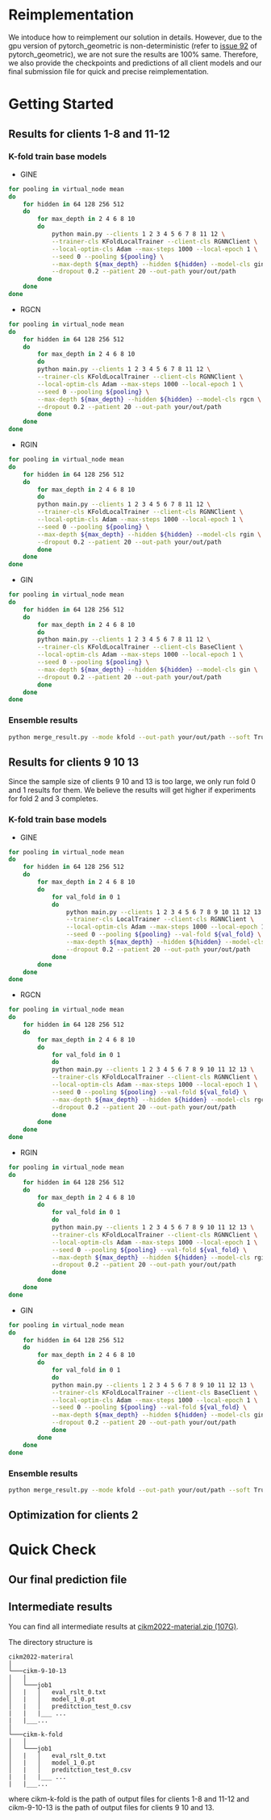 # Reimplementation
We intoduce how to reimplement our solution in details.
However, due to the gpu version of pytorch_geometric is non-deterministic (refer to [issue 92](https://github.com/pyg-team/pytorch_geometric/issues/92) of pytorch_geometric), we are not sure the results are 100% same.
Therefore, we also provide the checkpoints and predictions of all client models and our final submission file for quick and precise reimplementation.


# Getting Started
## Results for clients 1-8 and 11-12

### K-fold train base models
* GINE
```bash
for pooling in virtual_node mean
do
    for hidden in 64 128 256 512
    do
        for max_depth in 2 4 6 8 10
        do
            python main.py --clients 1 2 3 4 5 6 7 8 11 12 \
            --trainer-cls KFoldLocalTrainer --client-cls RGNNClient \
            --local-optim-cls Adam --max-steps 1000 --local-epoch 1 \
            --seed 0 --pooling ${pooling} \
            --max-depth ${max_depth} --hidden ${hidden} --model-cls gine \
            --dropout 0.2 --patient 20 --out-path your/out/path
        done
    done
done
```

* RGCN
```bash
for pooling in virtual_node mean
do
    for hidden in 64 128 256 512
    do
        for max_depth in 2 4 6 8 10
        do
        python main.py --clients 1 2 3 4 5 6 7 8 11 12 \
        --trainer-cls KFoldLocalTrainer --client-cls RGNNClient \
        --local-optim-cls Adam --max-steps 1000 --local-epoch 1 \
        --seed 0 --pooling ${pooling} \
        --max-depth ${max_depth} --hidden ${hidden} --model-cls rgcn \
        --dropout 0.2 --patient 20 --out-path your/out/path
        done
    done
done
```

* RGIN
```bash
for pooling in virtual_node mean
do
    for hidden in 64 128 256 512
    do
        for max_depth in 2 4 6 8 10
        do
        python main.py --clients 1 2 3 4 5 6 7 8 11 12 \
        --trainer-cls KFoldLocalTrainer --client-cls RGNNClient \
        --local-optim-cls Adam --max-steps 1000 --local-epoch 1 \
        --seed 0 --pooling ${pooling} \
        --max-depth ${max_depth} --hidden ${hidden} --model-cls rgin \
        --dropout 0.2 --patient 20 --out-path your/out/path
        done
    done
done
```

* GIN
```bash
for pooling in virtual_node mean
do
    for hidden in 64 128 256 512
    do
        for max_depth in 2 4 6 8 10
        do
        python main.py --clients 1 2 3 4 5 6 7 8 11 12 \
        --trainer-cls KFoldLocalTrainer --client-cls BaseClient \
        --local-optim-cls Adam --max-steps 1000 --local-epoch 1 \
        --seed 0 --pooling ${pooling} \
        --max-depth ${max_depth} --hidden ${hidden} --model-cls gin \
        --dropout 0.2 --patient 20 --out-path your/out/path
        done
    done
done
```

### Ensemble results
```bash
python merge_result.py --mode kfold --out-path your/out/path --soft True --topk_min 20 --topk_max 40 --clients 1 2 3 4 5 6 7 8 11 12 --save-path your/save/path
```


## Results for clients 9 10 13
Since the sample size of clients 9 10 and 13 is too large, we only run fold 0 and 1 results for them.
We believe the results will get higher if experiments for fold 2 and 3 completes.

### K-fold train base models
* GINE
```bash
for pooling in virtual_node mean
do
    for hidden in 64 128 256 512
    do
        for max_depth in 2 4 6 8 10
        do
            for val_fold in 0 1
            do
                python main.py --clients 1 2 3 4 5 6 7 8 9 10 11 12 13 \
                --trainer-cls LocalTrainer --client-cls RGNNClient \
                --local-optim-cls Adam --max-steps 1000 --local-epoch 1 \
                --seed 0 --pooling ${pooling} --val-fold ${val_fold} \
                --max-depth ${max_depth} --hidden ${hidden} --model-cls gine \
                --dropout 0.2 --patient 20 --out-path your/out/path
            done
        done
    done
done
```

* RGCN
```bash
for pooling in virtual_node mean
do
    for hidden in 64 128 256 512
    do
        for max_depth in 2 4 6 8 10
        do
            for val_fold in 0 1
            do
            python main.py --clients 1 2 3 4 5 6 7 8 9 10 11 12 13 \
            --trainer-cls KFoldLocalTrainer --client-cls RGNNClient \
            --local-optim-cls Adam --max-steps 1000 --local-epoch 1 \
            --seed 0 --pooling ${pooling} --val-fold ${val_fold} \
            --max-depth ${max_depth} --hidden ${hidden} --model-cls rgcn \
            --dropout 0.2 --patient 20 --out-path your/out/path
            done
        done
    done
done
```

* RGIN
```bash
for pooling in virtual_node mean
do
    for hidden in 64 128 256 512
    do
        for max_depth in 2 4 6 8 10
        do
            for val_fold in 0 1
            do
            python main.py --clients 1 2 3 4 5 6 7 8 9 10 11 12 13 \
            --trainer-cls KFoldLocalTrainer --client-cls RGNNClient \
            --local-optim-cls Adam --max-steps 1000 --local-epoch 1 \
            --seed 0 --pooling ${pooling} --val-fold ${val_fold} \
            --max-depth ${max_depth} --hidden ${hidden} --model-cls rgin \
            --dropout 0.2 --patient 20 --out-path your/out/path
            done
        done
    done
done
```

* GIN
```bash
for pooling in virtual_node mean
do
    for hidden in 64 128 256 512
    do
        for max_depth in 2 4 6 8 10
        do
            for val_fold in 0 1
            do
            python main.py --clients 1 2 3 4 5 6 7 8 9 10 11 12 13 \
            --trainer-cls KFoldLocalTrainer --client-cls BaseClient \
            --local-optim-cls Adam --max-steps 1000 --local-epoch 1 \
            --seed 0 --pooling ${pooling} --val-fold ${val_fold} \
            --max-depth ${max_depth} --hidden ${hidden} --model-cls gin \
            --dropout 0.2 --patient 20 --out-path your/out/path
            done
        done
    done
done
```

### Ensemble results
```bash
python merge_result.py --mode kfold --out-path your/out/path --soft True --topk_min 0 --topk_max 10 --clients 9 10 13 --save-path your/save/path
```

## Optimization for clients 2

# Quick Check

## Our final prediction file

## Intermediate results
You can find all intermediate results at [cikm2022-material.zip (107G)](https://resrchvc4data.blob.core.windows.net/cikm2022/cikm2022-material.zip).

The directory structure is
```
cikm2022-materiral
│
└───cikm-9-10-13
│   │
│   └───job1
│   |   │   eval_rslt_0.txt
│   |   │   model_1_0.pt
│   |   │   preditction_test_0.csv
|   |   |___ ...
|   |___...
│   
└───cikm-k-fold
│   │
│   └───job1
│   |   │   eval_rslt_0.txt
│   |   │   model_1_0.pt
│   |   │   preditction_test_0.csv
|   |   |___ ...
|   |___...
```
where cikm-k-fold is the path of output files for clients 1-8 and 11-12 and cikm-9-10-13 is the path of output files for clients 9 10 and 13.